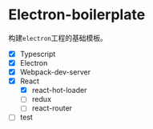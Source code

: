 # Electron-boilerplate
构建`electron`工程的基础模板。


- [x] Typescript
- [x] Electron
- [x] Webpack-dev-server
- [x] React
  - [x] react-hot-loader
  - [ ] redux
  - [ ] react-router
- [ ] test